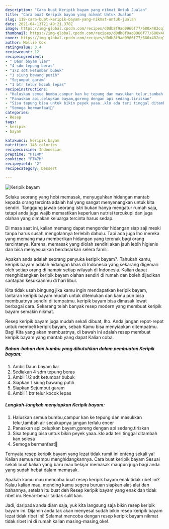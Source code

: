 ```yaml
---
description: "Cara buat Keripik bayam yang nikmat Untuk Jualan"
title: "Cara buat Keripik bayam yang nikmat Untuk Jualan"
slug: 119-cara-buat-keripik-bayam-yang-nikmat-untuk-jualan
date: 2021-04-13T21:49:21.378Z
image: https://img-global.cpcdn.com/recipes/d0db8f9ad0966f77/680x482cq70/keripik-bayam-foto-resep-utama.jpg
thumbnail: https://img-global.cpcdn.com/recipes/d0db8f9ad0966f77/680x482cq70/keripik-bayam-foto-resep-utama.jpg
cover: https://img-global.cpcdn.com/recipes/d0db8f9ad0966f77/680x482cq70/keripik-bayam-foto-resep-utama.jpg
author: Mollie Cox
ratingvalue: 3.4
reviewcount: 12
recipeingredient:
- " Daun bayam liar"
- "4 sdm tepung beras"
- "1/2 sdt ketumbar bubuk"
- "1 siung bawang putih"
- "Sejumput garam"
- "1 btr telur kocok lepas"
recipeinstructions:
- "Haluskan semua bumbu,campur kan ke tepung dan masukkan telur,tambah air secukupnya jangan terlalu encer"
- "Panaskan api,celupkan bayam,goreng dengan api sedang.tiriskan"
- "Sisa tepung bisa untuk bikin peyek yaaa..klo ada teri tinggal ditambah kan.selesa"
- "Semoga bermanfaat🙏"
categories:
- Resep
tags:
- keripik
- bayam

katakunci: keripik bayam 
nutrition: 146 calories
recipecuisine: Indonesian
preptime: "PT14M"
cooktime: "PT47M"
recipeyield: "2"
recipecategory: Dessert

---
```



![Keripik bayam](https://img-global.cpcdn.com/recipes/d0db8f9ad0966f77/680x482cq70/keripik-bayam-foto-resep-utama.jpg)

Selaku seorang yang hobi memasak, menyuguhkan hidangan mantab kepada orang tercinta adalah hal yang sangat menyenangkan untuk kita sendiri. Tanggung jawab seorang istri bukan hanya mengatur rumah saja, tetapi anda juga wajib memastikan keperluan nutrisi tercukupi dan juga olahan yang dimakan keluarga tercinta harus sedap.

Di masa  saat ini, kalian memang dapat mengorder hidangan siap saji meski tanpa harus susah mengolahnya terlebih dahulu. Tapi ada juga lho mereka yang memang mau memberikan hidangan yang terenak bagi orang tercintanya. Karena, memasak yang diolah sendiri akan jauh lebih higienis dan bisa menyesuaikan berdasarkan selera famili. 



Apakah anda adalah seorang penyuka keripik bayam?. Tahukah kamu, keripik bayam adalah hidangan khas di Indonesia yang sekarang digemari oleh setiap orang di hampir setiap wilayah di Indonesia. Kalian dapat menghidangkan keripik bayam olahan sendiri di rumah dan boleh dijadikan santapan kesukaanmu di hari libur.

Kita tidak usah bingung jika kamu ingin mendapatkan keripik bayam, lantaran keripik bayam mudah untuk ditemukan dan kamu pun bisa membuatnya sendiri di tempatmu. keripik bayam bisa dimasak lewat berbagai cara. Sekarang telah banyak resep modern yang membuat keripik bayam semakin nikmat.

Resep keripik bayam juga mudah sekali dibuat, lho. Anda jangan repot-repot untuk membeli keripik bayam, sebab Kamu bisa menyiapkan ditempatmu. Bagi Kita yang akan membuatnya, di bawah ini adalah resep membuat keripik bayam yang mantab yang dapat Kalian coba.

<!--inarticleads1-->

##### Bahan-bahan dan bumbu yang dibutuhkan dalam pembuatan Keripik bayam:

1. Ambil  Daun bayam liar
1. Sediakan 4 sdm tepung beras
1. Ambil 1/2 sdt ketumbar bubuk
1. Siapkan 1 siung bawang putih
1. Siapkan Sejumput garam
1. Ambil 1 btr telur kocok lepas




<!--inarticleads2-->

##### Langkah-langkah menyiapkan Keripik bayam:

1. Haluskan semua bumbu,campur kan ke tepung dan masukkan telur,tambah air secukupnya jangan terlalu encer
1. Panaskan api,celupkan bayam,goreng dengan api sedang.tiriskan
1. Sisa tepung bisa untuk bikin peyek yaaa..klo ada teri tinggal ditambah kan.selesa
1. Semoga bermanfaat🙏




Ternyata resep keripik bayam yang lezat tidak rumit ini enteng sekali ya! Kalian semua mampu menghidangkannya. Cara buat keripik bayam Sesuai sekali buat kalian yang baru mau belajar memasak maupun juga bagi anda yang sudah hebat dalam memasak.

Apakah kamu mau mencoba buat resep keripik bayam enak tidak ribet ini? Kalau kalian mau, mending kamu segera buruan siapkan alat-alat dan bahannya, setelah itu buat deh Resep keripik bayam yang enak dan tidak ribet ini. Benar-benar taidak sulit kan. 

Jadi, daripada anda diam saja, yuk kita langsung saja bikin resep keripik bayam ini. Dijamin anda tak akan menyesal sudah bikin resep keripik bayam lezat tidak ribet ini! Selamat mencoba dengan resep keripik bayam nikmat tidak ribet ini di rumah kalian masing-masing,oke!.

